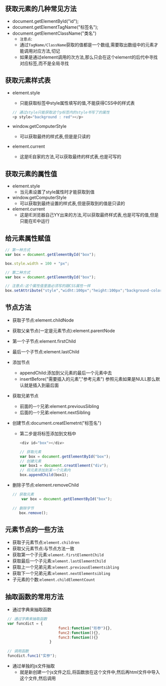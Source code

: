 ## 获取元素的几种常见方法
- document.getElementById("id");
- document.getElementTagName("标签名");
- document.getElementClassName("类名")
	- `注意点`:
	- 通过`TagName/ClassName`获取的值都是一个数组,需要取出数组中的元素才能调用对应方法,切记
	- 如果是通过element调用的次方法,那么只会在这个element的后代中寻找对应标签,而不是全局寻找
 
## 获取元素样式表
- element.style
	- 只能获取标签中style属性填写的值,不能获得CSS中的样式表
	
	```js
	// 通过style只能获取这个p标签内的style书写了的属性
	<p style="background : red"></p>
	```
- window.getComputerStyle
	- 可以获取最终的样式表,但是是只读的
- element.current
	- 这是IE自家的方法,可以获取最终的样式表,也是可写的
 
## 获取元素的属性值
- element.style
	- 当元素设置了style属性时才能获取到值
- window.getComputerStyle
	- 可以获取到最终设置的样式表,但是获取到的值是只读的
- element.current
	- 这是IE浏览器自己YY出来的方法,可以获取最终样式表,也是可写的值,但是只能在IE中运行

## 给元素属性赋值

```js
// 第一种方式
var box = document.getElementById("box");

box.style.width = 100 + "px";

// 第二种方式
var box = document.getElementById("box");

// 注意点:这个属性值里面必须写的跟CSS属性一样
box.setAttribute("style","widht:100px";"height:100px";"background-color:red");
```

## 节点方法
- 获取子节点:element.childNode
- 获取父亲节点(一定是元素节点):element.parentNode
- 第一个子节点:element.firstChild	
- 最后一个子节点:element.lastChild
- 添加节点
	- appendChild:添加到父元素的最后一个元素中去
	- insertBefore("需要插入的元素","参考元素") 参照元素如果是NULL那么默认就是插入到最后面
- 获取兄弟节点
	- 前面的`一个`兄弟:element.previousSibling
	- 后面的`一个`兄弟:element.nextSibling
- 创建节点:document.creatElemetnt("标签名")
	- 第二步是将标签添加到文档中

		```js
		<div id="box"></div>
		
		// 获取元素
		var box = document.getElementById("box");
		// 创建元素
		var box1 = document.creatElement("div");
		// 将元素添加到某一个元素内
		box.appendChild(box1);
		```
- 删除子节点:element.removeChild
	
	```js
	// 获取元素
		var box = document.getElementById("box");
		
	// 删除字节
	   box.remove();
	```

## 元素节点的一些方法
- 获取子元素节点:`element.children`
- 获取父元素节点:与节点方法一致
- 获取第一个子元素:`element.firstElementChild`
- 获取最后一个子元素:`element.lastElementChild`
- 获取上一个兄弟元素:`element.previousElementsibling`
- 获取下一个兄弟元素:`element.nextElementsibling`
- 子元素的个数:`element.childElementCount`

## 抽取函数的常用方法
- 通过字典来抽取函数

```js
 // 通过字典来抽取函数
 var funcdict = {
 						func1:function("形参"){},
 						func2:function(){},
 						func3:function(){}
 					}
 					
 // 调用函数
 funcdict.func1("实参");
```
- 通过单独的js文件抽取
	- 就是新创建一个js文件之后,将函数放在这个文件中,然后再html文件中导入这个文件,然后调用